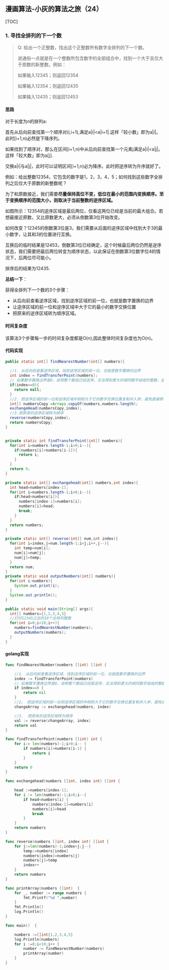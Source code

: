 ## 漫画算法-小灰的算法之旅（24）

[TOC]

### 1. 寻找全排列的下一个数

>Q: 给出一个正整数，找出这个正整数所有数字全排列的下一个数。
>
>说通俗一点就是在一个整数所包含数字的全部组合中，找到一个大于且仅大于原数的新整数。例如：
>
>如果输入12345；则返回12354
>
>如果输入12354；则返回12435
>
>如果输入12435；则返回12453

#### 思路

对于长度为n的排列a:

首先从后向前查找第一个顺序对(i,i+1),满足a|i|<a|i+1|.这样「较小数」即为a|i|。此时[i+1,n)必然是下降序列。

如果找到了顺序对，那么在区间[i+1,n)中从后向前查找第一个元素j满足a|i|<a|j|。这样「较大数」即为a[j].

交换a|i|与a|j|，此时可以证明区间[i+1,n)必为降序。此时把逆序转为升序就好了。



例如：给出整数12354，它包含的数字是1，2，3，4，5；如何找到这些数字全排列之后仅大于原数的新整数呢？

为了和原数接近，我们需要**尽量保持高位不变，低位在最小的范围内变换顺序。**至于变换顺序的范围大小，则取决于当前整数的**逆序区域。**



如图所示：12354的逆序区域是最后两位，仅看这两位已经是当前的最大组合。若想最接近原数，又比原数更大，必须从倒数第3位开始改变。

如何改变？12345的倒数第3位是3，我们需要从后面的逆序区域中找到大于3的最小数字，让其和3的位置进行互换。



互换后的临时结果是12453，倒数第3位已经确定，这个时候最后两位仍然是逆序状态，我们需要把最后两位转变为顺序状态，以此保证在倒数第3位数字位4的情况下，后两位尽可能小。



排序后的结果为12435.

**总结一下**：

获得全排列下一个数的3个步骤：

* 从后向前查看逆序区域，找到逆序区域的前一位，也就是数字置换的边界
* 让逆序区域的前一位和逆序区域中大于它的最小的数字交换位置
* 把原来的逆序区域转为顺序区域。

#### 时间复杂度

该算法3个步骤每一步的时间复杂度都是O(n),因此整体时间复杂度也为O(n)。

#### 代码实现

```java
public static int[] findNearestNumber(int[] numbers){
  
  //1. 从后向前查看逆序区域，找到逆序区域的前一位，也就是数字置换的边界
  int index = findTransferPoint(numbers);
  // 如果数字置换边界是0，说明整个数组已经逆序，无法得到更大的相同数字组成的整数，返回null
  if(index==0){
    return null;
  }
  //2. 把逆序区域的前一位和逆序区域中刚刚大于它的数字交换位置复制并入参，避免直接修改入参
  int[] numbersCopy =Arrays.copyOf(numbers,numbers.length);
  exchangeHead(numbersCopy,index);
  //3.把原来的逆序区域转为顺序
  reverse(numbersCopy,index);
  return numbersCopy;
}


private static int findTransferPoint(int[] numbers){
  for(int i=numbers.length-1;i>0;i--){
    if(numbers[i]>numbers[i-1]){
      return i;
    }
  }
  return 0;
}

private static int[] exchangehead(int[] numbers,int index){
  int head=numbers[index-1];
  for(int i=numbers.length-1;i>0;i--){
    if(head<numbers[i]){
      numbers[index-1]=numbers[i];
      numbers[i]=head;
      break;
    }
  }
  return numbers;
}

private static int[] reverse(int[] num,int index){
  for(int i=index,j=num.length-1;i<j;i++,j--){
    int temp=num[i];
    num[i]=num[j];
    num[j]=temp;
  }
  return num;
}
private static void outputNumbers(int[] numbers){
  for(int i:numbers){
    System.out.print(i);
  }
  System.out.println();
}

public static void main(String[] args){
  int[] numbers={1,2,3,4,5}
  //打印12345之后的10个全排列整数
  for(int i=0;i<10;i++){
    numbers=findNearestNumber(numbers);
    outputNumbers(numbers);
  }
}
```

#### golang实现

```go
func findNearestNumber(numbers []int) []int {

	//1. 从后向前查看逆序区域，找到逆序区域的前一位，也就是数字置换的边界
	index := findTransferPoint(numbers)
	// 如果数字置换边界是0，说明整个数组已经是逆序，无法得到更大的相同数字组成的整数，返回null
	if index==0 {
		return nil
	}
	//2。 把逆序区域的前一位和逆序区域的中刚刚大于它的数字交换位置复制并入参，避免直接修改入参
	changeArray := exchangehead(numbers, index)

	//3.  把原来的逆序区域转为顺序
	val := reverse(changeArray, index)
	return val
}

func findTransferPoint(numbers []int) int {
	for i:= len(numbers)-1;i>0;i-- {
		if numbers[i]>numbers[i-1] {
			return i
		}
	}
	return 0
}

func exchangehead(numbers []int, index int) []int {

	head :=numbers[index-1];
	for i := len(numbers)-1;i>0;i--{
		if head<numbers[i] {
			numbers[index-1]=numbers[i]
			numbers[i]=head
			break
		}
	}
	return numbers
}

func reverse(numbers []int, index int) []int {
	for j:=len(numbers)-1;index<j;j--{
		temp:=numbers[index]
		numbers[index]=numbers[j]
		numbers[j]=temp
		index++
	}
	return numbers
}

func printArray(numbers []int)  {
	for _, number := range numbers {
		fmt.Printf("%d ",number)
	}
	fmt.Println()
	log.Println()
}

func main()  {

	numbers :=[]int{1,2,3,4,5}
	log.Println(numbers)
	for i :=0;i<10;i++ {
		number := findNearestNumber(numbers)
		printArray(number)
	}
}

```


